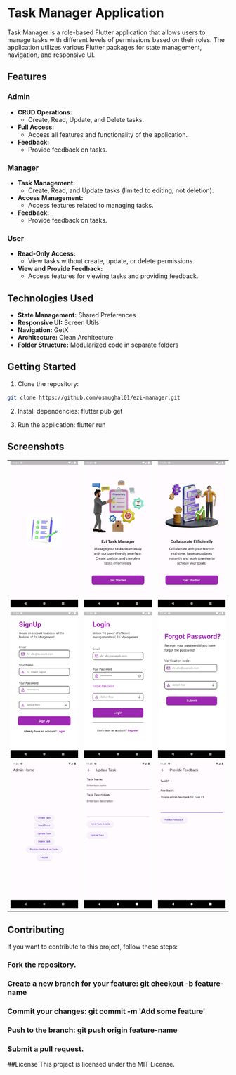 # Task Manager Application

Task Manager is a role-based Flutter application that allows users to manage tasks with different levels of permissions based on their roles. The application utilizes various Flutter packages for state management, navigation, and responsive UI.

## Features

### Admin

- **CRUD Operations:**
  - Create, Read, Update, and Delete tasks.
- **Full Access:**
  - Access all features and functionality of the application.
- **Feedback:**
  - Provide feedback on tasks.

### Manager

- **Task Management:**
  - Create, Read, and Update tasks (limited to editing, not deletion).
- **Access Management:**
  - Access features related to managing tasks.
- **Feedback:**
  - Provide feedback on tasks.

### User

- **Read-Only Access:**
  - View tasks without create, update, or delete permissions.
- **View and Provide Feedback:**
  - Access features for viewing tasks and providing feedback.

## Technologies Used

- **State Management:** Shared Preferences
- **Responsive UI:** Screen Utils
- **Navigation:** GetX
- **Architecture:** Clean Architecture
- **Folder Structure:** Modularized code in separate folders

## Getting Started

1. Clone the repository:

```bash
git clone https://github.com/osmughal01/ezi-manager.git
```
2. Install dependencies: flutter pub get
  
3. Run the application: flutter run

## Screenshots
<table>
  <tr>
    <td align="center"><img src="screenshots/1.png" alt="Screenshot 1" /></td>
    <td align="center"><img src="screenshots/2.png" alt="Screenshot 2" /></td>
    <td align="center"><img src="screenshots/3.png" alt="Screenshot 3" /></td>
  </tr>
  <tr>
    <td align="center"><img src="screenshots/5.png" alt="Screenshot 4" /></td>
    <td align="center"><img src="screenshots/6.png" alt="Screenshot 5" /></td>
    <td align="center"><img src="screenshots/7.png" alt="Screenshot 6" /></td>
  </tr>
  <tr>
    <td align="center"><img src="screenshots/8.png" alt="Screenshot 7" /></td>
    <td align="center"><img src="screenshots/9.png" alt="Screenshot 8" /></td>
    <td align="center"><img src="screenshots/10.png" alt="Screenshot 9" /></td>
  </tr>
</table>

## Contributing
If you want to contribute to this project, follow these steps:

### Fork the repository.
### Create a new branch for your feature: git checkout -b feature-name
### Commit your changes: git commit -m 'Add some feature'
### Push to the branch: git push origin feature-name
### Submit a pull request.

##License
This project is licensed under the MIT License.

